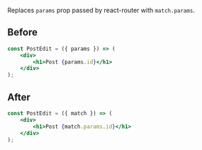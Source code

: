 Replaces `params` prop passed by react-router with `match.params`.

## Before

```jsx
const PostEdit = ({ params }) => (
	<div>
		<h1>Post {params.id}</h1>
	</div>
);
```

## After

```jsx
const PostEdit = ({ match }) => (
	<div>
		<h1>Post {match.params.id}</h1>
	</div>
);
```
